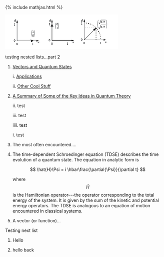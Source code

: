 {% include mathjax.html %}


![vector1](/vectors2018.png)

testing nested lists...part 2



1. [Vectors and Quantum States](/Vectors-and-Quantum-States.md)

    i. [Applications](/Applications.md)
    
    ii. [Other Cool Stuff](/Applications.md)

3. [A Summary of Some of the Key Ideas in Quantum Theory](/summary.md)

    ii. test
    
    iii. test
    
    iiii. test
    
    i. test

5. The most often encountered....

10. The time-dependent Schroedinger equation (TDSE) describes the time evolution of a quantum state. The equation in analytic form is

    $$
       \hat{H}\Psi = i \hbar\frac{\partial{\Psi}}{\partial t}
    $$

    where $$\hat{H}$$ is the Hamiltonian operator---the operator corresponding to the total energy of the system.  It is given by the sum of the kinetic and potential energy operators.  The TDSE is analogous to an equation of motion encountered in classical systems.
    
5. A vector (or function)...



Testing next list

1. Hello

2. hello back
